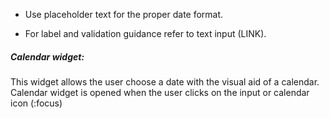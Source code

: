 - Use placeholder text for the proper date format.

- For label and validation guidance refer to text input (LINK).

##### Calendar widget:

This widget allows the user choose a date with the visual aid of a calendar. Calendar widget is opened when the user clicks on the input or calendar icon (:focus) 

